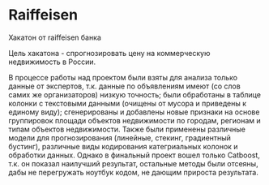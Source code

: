 # Raiffeisen
Хакатон от raiffeisen банка

Цель хакатона - спрогнозировать цену на коммерческую недвижимость в России.

В процессе работы над проектом были взяты для анализа только данные от экспертов, т.к. данные по объявлениям имеют (со слов самих же организаторов) низкую точность;
были обработаны в таблице колонки с текстовыми данными (очищены от мусора и приведены к единому виду); сгенерированы и добавлены новые признаки на основе группировок площади объектов недвижимости по городам, регионам и типам объектов недвижимости. Также были применены различные модели для прогнозирования (линейные, стекинг, градиентный бустинг), различные виды кодирования категриальных колонок и обработки данных. Однако в финальный проект вошел только Catboost, т.к. он показал наилучший результат, остальные методы были отсеяны, дабы не перегружать ноутбук кодом, не дающим прироста результата.
